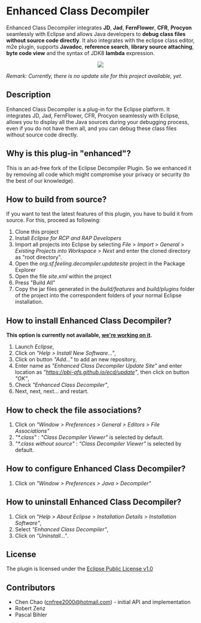 # Enhanced Class Decompiler
Enhanced Class Decompiler integrates **JD**, **Jad**, **FernFlower**, **CFR**, **Procyon** seamlessly with Eclipse and allows Java developers to **debug class files without source code directly**. It also integrates with the eclipse class editor, m2e plugin, supports **Javadoc**,  **reference search**, **library source attaching**, **byte code view** and the syntax of JDK8 **lambda** expression.

<p align="center"><img src="https://pbi-qfs.github.io/ecd/doc/o_debug_class.png"></p>

*Remark: Currently, there is no update site for this project available, yet.*

## Description
Enhanced Class Decompiler is a plug-in for the Eclipse platform. It integrates JD, Jad, FernFlower, CFR, Procyon seamlessly with Eclipse, allows you to display all the Java sources during your debugging process, even if you do not have them all, and you can debug these class files without source code directly.

## Why is this plug-in "enhanced"?
This is an ad-free fork of the Eclipse Decompiler Plugin. So we enhanced it by removing all code which might compromise your privacy or security (to the best of our knowledge).

## How to build from source?

If you want to test the latest features of this plugin, you have to build it from source. For this, proceed as following:

1. Clone this project
2. Install _Eclipse for RCP and RAP Developers_
3. Import all projects into Eclipse by selecting _File_ > _Import_ > _General_ > _Existing Projects into Workspace_ > _Next_ and enter the cloned directory as "root directory".
4. Open the _org.sf.feeling.decompiler.updatesite_ project in the Package Explorer
5. Open the file _site.xml_ within the project
6. Press "Build All"
7. Copy the jar files generated in the _build/features_ and _build/plugins_ folder of the project into the correspondent folders of your normal Eclipse installation.


## How to install Enhanced Class Decompiler?
**This option is currently not available, [we're working on it](https://github.com/pbi-qfs/ecd/issues/2).**
  1. Launch _Eclipse_,
  2. Click on _"Help > Install New Software..."_,
  3. Click on button _"Add..."_ to add an new repository,
  4. Enter name as _"Enhanced Class Decompiler Update Site"_ and enter location as _"https://pbi-qfs.github.io/ecd/update"_, then click on button _"OK"_,
  5. Check _"Enhanced Class Decompiler"_,
  6. Next, next, next... and restart.

## How to check the file associations?
  1. Click on _"Window > Preferences > General > Editors > File Associations"_
  2. _"*.class"_ : _"Class Decompiler Viewer"_ is selected by default.
  3. _"*.class without source"_ : _"Class Decompiler Viewer"_ is selected by default.

## How to configure Enhanced Class Decompiler?
  1. Click on _"Window > Preferences > Java > Decompiler"_

## How to uninstall Enhanced Class Decompiler?
  1. Click on _"Help > About Eclipse > Installation Details > Installation Software"_,
  2. Select _"Enhanced Class Decompiler"_,
  3. Click on _"Uninstall..."_.

## License

The plugin is licensed under the [Eclipse Public License v1.0](http://www.eclipse.org/legal/epl-v10.html)

## Contributors

* Chen Chao (cnfree2000@hotmail.com) - initial API and implementation
* Robert Zenz
* Pascal Bihler
